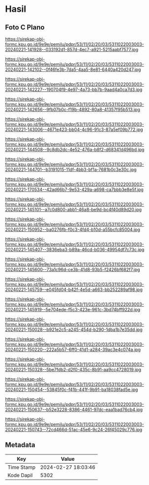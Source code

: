 # Hasil

## Foto C Plano

https://sirekap-obj-formc.kpu.go.id/9e9e/pemilu/pdpr/53/11/02/20/03/5311022003003-20240221-141928--033192d1-857d-4ec7-a921-5215aabf7577.jpg

https://sirekap-obj-formc.kpu.go.id/9e9e/pemilu/pdpr/53/11/02/20/03/5311022003003-20240221-142102--0f46fe3b-7da5-4aa5-8e81-6440a420d247.jpg

https://sirekap-obj-formc.kpu.go.id/9e9e/pemilu/pdpr/53/11/02/20/03/5311022003003-20240221-142227--190704f9-4e97-4a73-bb7b-9aad4a0ca7d3.jpg

https://sirekap-obj-formc.kpu.go.id/9e9e/pemilu/pdpr/53/11/02/20/03/5311022003003-20240221-142656--9fb07b0c-f19b-4892-80a8-41357f95b513.jpg

https://sirekap-obj-formc.kpu.go.id/9e9e/pemilu/pdpr/53/11/02/20/03/5311022003003-20240221-143006--4671e423-bb04-4c96-91c3-87a5ef09b772.jpg

https://sirekap-obj-formc.kpu.go.id/9e9e/pemilu/pdpr/53/11/02/20/03/5311022003003-20240221-144508--9c8db2dc-4e52-476a-b8f2-d68341d496bd.jpg

https://sirekap-obj-formc.kpu.go.id/9e9e/pemilu/pdpr/53/11/02/20/03/5311022003003-20240221-144701--b3191015-11df-4bb3-bf1a-7681b0c3e30c.jpg

https://sirekap-obj-formc.kpu.go.id/9e9e/pemilu/pdpr/53/11/02/20/03/5311022003003-20240221-170534--42ad66b7-9e53-429a-a698-ca7bbb3e8e5f.jpg

https://sirekap-obj-formc.kpu.go.id/9e9e/pemilu/pdpr/53/11/02/20/03/5311022003003-20240221-145101--a7c0d800-abb1-46a8-be9d-bc4f40d89d20.jpg

https://sirekap-obj-formc.kpu.go.id/9e9e/pemilu/pdpr/53/11/02/20/03/5311022003003-20240221-150952--ba0276fb-f0c3-4fd4-b10d-a55bcfc85004.jpg

https://sirekap-obj-formc.kpu.go.id/9e9e/pemilu/pdpr/53/11/02/20/03/5311022003003-20240221-145407--3836eba3-b89a-46cd-b036-49954df7c73c.jpg

https://sirekap-obj-formc.kpu.go.id/9e9e/pemilu/pdpr/53/11/02/20/03/5311022003003-20240221-145600--73a1c96d-ce3b-41d8-93b5-f2426bf682f7.jpg

https://sirekap-obj-formc.kpu.go.id/9e9e/pemilu/pdpr/53/11/02/20/03/5311022003003-20240221-145759--e045fd04-b42f-4e5d-a663-bb252289af98.jpg

https://sirekap-obj-formc.kpu.go.id/9e9e/pemilu/pdpr/53/11/02/20/03/5311022003003-20240221-145919--5e704ede-f5c3-423e-961c-3bd74bff922d.jpg

https://sirekap-obj-formc.kpu.go.id/9e9e/pemilu/pdpr/53/11/02/20/03/5311022003003-20240221-150028--b921e2c5-a245-454d-b290-1dba1b7e35dd.jpg

https://sirekap-obj-formc.kpu.go.id/9e9e/pemilu/pdpr/53/11/02/20/03/5311022003003-20240221-150220--222a5b57-6ff0-41d1-a284-39ac3e4c074a.jpg

https://sirekap-obj-formc.kpu.go.id/9e9e/pemilu/pdpr/53/11/02/20/03/5311022003003-20240221-150328--5be7fdb2-d2f0-435c-8b91-aa9cc4728019.jpg

https://sirekap-obj-formc.kpu.go.id/9e9e/pemilu/pdpr/53/11/02/20/03/5311022003003-20240221-150454--53845f0c-f41b-441f-9b91-ba18038fad5e.jpg

https://sirekap-obj-formc.kpu.go.id/9e9e/pemilu/pdpr/53/11/02/20/03/5311022003003-20240221-150637--b52e3228-8386-4461-97dc-eaa1bad76cb4.jpg

https://sirekap-obj-formc.kpu.go.id/9e9e/pemilu/pdpr/53/11/02/20/03/5311022003003-20240221-150743--72cd466d-51ac-45e6-9c24-26f45029c776.jpg


## Metadata

| Key        | Value               |
| ---------- | ------------------- |
| Time Stamp | 2024-02-27 18:03:46 |
| Kode Dapil | 5302                |



